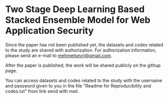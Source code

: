 # Two Stage Deep Learning Based Stacked Ensemble Model for Web Application Security

Since the paper has not been published yet, the datasets and codes related to the study are shared with authorization. For authorization information, please send an e-mail to [mehmetsevri@gmail.com](mailto:mehmetsevri@gmail.com).

After the paper is published, the work will be shared publicly on the githup page.

You can access datasets and codes related to the study with the username and password given to you in the file "Readme for Reproducibility and codes.txt" from link send with mail.
